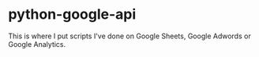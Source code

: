 # python-google-api

This is where I put scripts I've done on Google Sheets, Google Adwords or Google Analytics.
